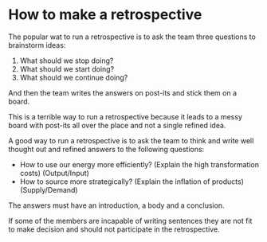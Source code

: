 # How to make a retrospective

The popular wat to run a retrospective is to ask the team three questions to brainstorm ideas:

1. What should we stop doing?
2. What should we start doing?
3. What should we continue doing?

And then the team writes the answers on post-its and stick them on a board.

This is a terrible way to run a retrospective because it leads to a messy board with post-its all over the place and not a single refined idea.

A good way to run a retrospective is to ask the team to think and write well thought out and refined answers to the following questions:

- How to use our energy more efficiently? (Explain the high transformation costs) (Output/Input)
- How to source more strategically? (Explain the inflation of products) (Supply/Demand)

The answers must have an introduction, a body and a conclusion.

If some of the members are incapable of writing sentences they are not fit to make decision and should not participate in the retrospective.
